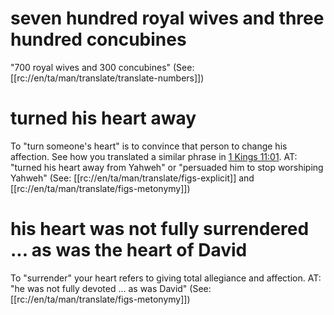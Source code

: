 # seven hundred royal wives and three hundred concubines

"700 royal wives and 300 concubines" (See: [[rc://en/ta/man/translate/translate-numbers]])

# turned his heart away

To "turn someone's heart" is to convince that person to change his affection. See how you translated a similar phrase in [1 Kings 11:01](./01.md). AT: "turned his heart away from Yahweh" or "persuaded him to stop worshiping Yahweh" (See: [[rc://en/ta/man/translate/figs-explicit]] and [[rc://en/ta/man/translate/figs-metonymy]])

# his heart was not fully surrendered ... as was the heart of David

To "surrender" your heart refers to giving total allegiance and affection. AT: "he was not fully devoted ... as was David" (See: [[rc://en/ta/man/translate/figs-metonymy]])


